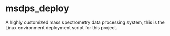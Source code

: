 # msdps_deploy
A highly customized mass spectrometry data processing system, this is the Linux environment deployment script for this project.
